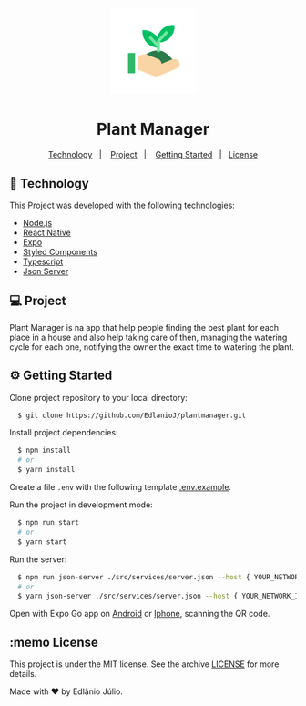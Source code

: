 <h1 align="center">
    <img alt="Plant Manager" title="Plant Manager" src=".github/assets/logo.png" width="150px" height="150px" />
</h1>
<h1 align="center" size="54px">
    Plant Manager
</h1>

<p align="center">
  <a href="#-technology">Technology</a>&nbsp;&nbsp;&nbsp;|&nbsp;&nbsp;&nbsp;
  <a href="#-project">Project</a>&nbsp;&nbsp;&nbsp;|&nbsp;&nbsp;&nbsp;
  <a href="#gear-getting-started">Getting Started</a>&nbsp;&nbsp;&nbsp;|&nbsp;&nbsp;&nbsp;<a href="#memo-license">License</a>
</p>

## 🚀 Technology

This Project was developed with the following technologies:

- [Node.js](https://nodejs.org/en/)
- [React Native](https://facebook.github.io/react-native/)
- [Expo](https://expo.io/)
- [Styled Components](https://styled-components.com/)
- [Typescript](https://www.typescriptlang.org/)
- [Json Server](https://www.npmjs.com/package/json-server)

## 💻 Project

<p>Plant Manager is na app that help people finding the best plant for each place in a house and also help taking care of then, managing the watering cycle for each one, notifying the owner the exact time to watering the plant.</p>

## :gear: Getting Started

<p>Clone project repository to your local directory:</p>

```bash
  $ git clone https://github.com/EdlanioJ/plantmanager.git
```

<p>Install project dependencies:</p>

```bash
  $ npm install
  # or
  $ yarn install
```

Create a file `.env` with the following template [.env.example](.env.example).

<p>Run the project in development mode:</>

```bash
  $ npm run start
  # or
  $ yarn start
```

<p>Run the server:</>

```bash
  $ npm run json-server ./src/services/server.json --host { YOUR_NETWORK_IP } -p 3333
  # or
  $ yarn json-server ./src/services/server.json --host { YOUR_NETWORK_IP } -p 3333
```

Open with Expo Go app on [Android](https://play.google.com/store/apps/details?id=host.exp.exponent) or [Iphone](https://apps.apple.com/us/app/expo-go/id982107779), scanning the QR code.

## :memo License

This project is under the MIT license. See the archive [LICENSE](LICENSE) for more details.

Made with ♥ by Edlânio Júlio.
